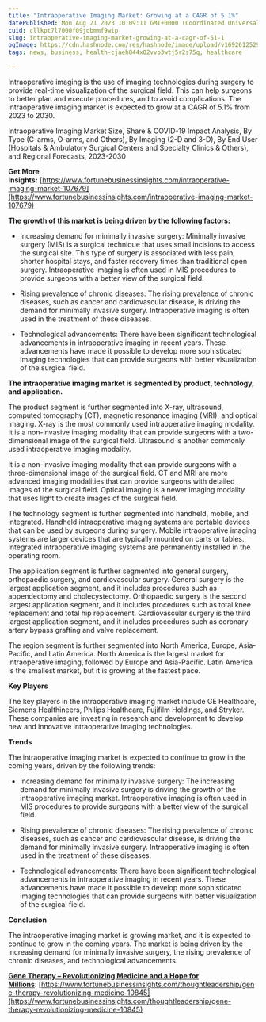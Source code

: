 ```yaml
---
title: "Intraoperative Imaging Market: Growing at a CAGR of 5.1%"
datePublished: Mon Aug 21 2023 10:09:11 GMT+0000 (Coordinated Universal Time)
cuid: cllkpt7l7000f09jqbmmf9wip
slug: intraoperative-imaging-market-growing-at-a-cagr-of-51-1
ogImage: https://cdn.hashnode.com/res/hashnode/image/upload/v1692612529229/f8afef2c-0777-4e0f-aab7-52cd6f37e61b.png
tags: news, business, health-cjaeh844x02vvo3wtj5r2s75q, healthcare

---
```


Intraoperative imaging is the use of imaging technologies during surgery to provide real-time visualization of the surgical field. This can help surgeons to better plan and execute procedures, and to avoid complications. The intraoperative imaging market is expected to grow at a CAGR of 5.1% from 2023 to 2030. 

Intraoperative Imaging Market Size, Share & COVID-19 Impact Analysis, By Type (C-arms, O-arms, and Others), By Imaging (2-D and 3-D), By End User (Hospitals & Ambulatory Surgical Centers and Specialty Clinics & Others), and Regional Forecasts, 2023-2030

**Get More Insights:** [https://www.fortunebusinessinsights.com/intraoperative-imaging-market-107679](https://www.fortunebusinessinsights.com/intraoperative-imaging-market-107679)

**The growth of this market is being driven by the following factors:**

* Increasing demand for minimally invasive surgery: Minimally invasive surgery (MIS) is a surgical technique that uses small incisions to access the surgical site. This type of surgery is associated with less pain, shorter hospital stays, and faster recovery times than traditional open surgery. Intraoperative imaging is often used in MIS procedures to provide surgeons with a better view of the surgical field.
    
* Rising prevalence of chronic diseases: The rising prevalence of chronic diseases, such as cancer and cardiovascular disease, is driving the demand for minimally invasive surgery. Intraoperative imaging is often used in the treatment of these diseases.
    
* Technological advancements: There have been significant technological advancements in intraoperative imaging in recent years. These advancements have made it possible to develop more sophisticated imaging technologies that can provide surgeons with better visualization of the surgical field.
    

**The intraoperative imaging market is segmented by product, technology, and application.**

The product segment is further segmented into X-ray, ultrasound, computed tomography (CT), magnetic resonance imaging (MRI), and optical imaging. X-ray is the most commonly used intraoperative imaging modality. It is a non-invasive imaging modality that can provide surgeons with a two-dimensional image of the surgical field. Ultrasound is another commonly used intraoperative imaging modality.

It is a non-invasive imaging modality that can provide surgeons with a three-dimensional image of the surgical field. CT and MRI are more advanced imaging modalities that can provide surgeons with detailed images of the surgical field. Optical imaging is a newer imaging modality that uses light to create images of the surgical field.

The technology segment is further segmented into handheld, mobile, and integrated. Handheld intraoperative imaging systems are portable devices that can be used by surgeons during surgery. Mobile intraoperative imaging systems are larger devices that are typically mounted on carts or tables. Integrated intraoperative imaging systems are permanently installed in the operating room.

The application segment is further segmented into general surgery, orthopaedic surgery, and cardiovascular surgery. General surgery is the largest application segment, and it includes procedures such as appendectomy and cholecystectomy. Orthopaedic surgery is the second largest application segment, and it includes procedures such as total knee replacement and total hip replacement. Cardiovascular surgery is the third largest application segment, and it includes procedures such as coronary artery bypass grafting and valve replacement.

The region segment is further segmented into North America, Europe, Asia-Pacific, and Latin America. North America is the largest market for intraoperative imaging, followed by Europe and Asia-Pacific. Latin America is the smallest market, but it is growing at the fastest pace.

**Key Players**

The key players in the intraoperative imaging market include GE Healthcare, Siemens Healthineers, Philips Healthcare, Fujifilm Holdings, and Stryker. These companies are investing in research and development to develop new and innovative intraoperative imaging technologies.

**Trends**

The intraoperative imaging market is expected to continue to grow in the coming years, driven by the following trends:

* Increasing demand for minimally invasive surgery: The increasing demand for minimally invasive surgery is driving the growth of the intraoperative imaging market. Intraoperative imaging is often used in MIS procedures to provide surgeons with a better view of the surgical field.
    
* Rising prevalence of chronic diseases: The rising prevalence of chronic diseases, such as cancer and cardiovascular disease, is driving the demand for minimally invasive surgery. Intraoperative imaging is often used in the treatment of these diseases.
    
* Technological advancements: There have been significant technological advancements in intraoperative imaging in recent years. These advancements have made it possible to develop more sophisticated imaging technologies that can provide surgeons with better visualization of the surgical field.
    

**Conclusion**

The intraoperative imaging market is growing market, and it is expected to continue to grow in the coming years. The market is being driven by the increasing demand for minimally invasive surgery, the rising prevalence of chronic diseases, and technological advancements.

[**Gene Therapy – Revolutionizing Medicine and a Hope for Millions**](https://www.fortunebusinessinsights.com/thoughtleadership/gene-therapy-revolutionizing-medicine-10845): [https://www.fortunebusinessinsights.com/thoughtleadership/gene-therapy-revolutionizing-medicine-10845](https://www.fortunebusinessinsights.com/thoughtleadership/gene-therapy-revolutionizing-medicine-10845)